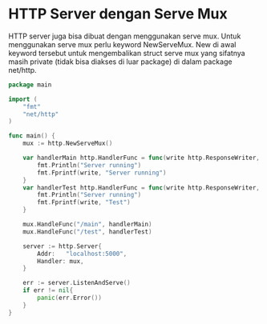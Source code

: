 # HTTP Server dengan Serve Mux

HTTP server juga bisa dibuat dengan menggunakan serve mux. Untuk menggunakan serve mux perlu keyword NewServeMux. New di awal keyword tersebut untuk mengembalikan struct serve mux yang sifatnya masih private (tidak bisa diakses di luar package) di dalam package net/http.

```go
package main

import (
	"fmt"
	"net/http"
)

func main() {
	mux := http.NewServeMux()

	var handlerMain http.HandlerFunc = func(write http.ResponseWriter, result *http.Request) {
		fmt.Println("Server running")
		fmt.Fprintf(write, "Server running")
	}
	var handlerTest http.HandlerFunc = func(write http.ResponseWriter, result *http.Request) {
		fmt.Println("Server running")
		fmt.Fprintf(write, "Test")
	}

	mux.HandleFunc("/main", handlerMain)
	mux.HandleFunc("/test", handlerTest)

	server := http.Server{
		Addr:   "localhost:5000",
		Handler: mux,
	}

	err := server.ListenAndServe()
	if err != nil{
		panic(err.Error())
	}
}
```
